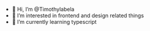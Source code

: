 - 👋 Hi, I’m @Timothylabela
- 👀 I’m interested in frontend and design related things
- 🌱 I’m currently learning typescript

<!---
Timothylabela/Timothylabela is a ✨ special ✨ repository because its `README.md` (this file) appears on your GitHub profile.
You can click the Preview link to take a look at your changes.
--->
